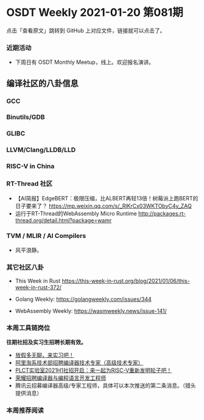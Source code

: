 # OSDT Weekly 2021-01-20 第081期

点击「查看原文」跳转到 GitHub 上对应文件，链接就可以点击了。

### 近期活动

- 下周日有 OSDT Monthly Meetup，线上。欢迎报名演讲。

## 编译社区的八卦信息

### GCC



### Binutils/GDB



### GLIBC


### LLVM/Clang/LLDB/LLD



### RISC-V in China



### RT-Thread 社区

- 【AI简报】EdgeBERT：极限压缩，比ALBERT再轻13倍！树莓派上跑BERT的日子要来了？ https://mp.weixin.qq.com/s/_RlKrCx03WKTObyC4y_ZAQ
- 运行于RT-Thread的WebAssembly Micro Runtime http://packages.rt-thread.org/detail.html?package=wamr


### TVM / MLIR / AI Compilers

- 风平浪静。

### 其它社区八卦

- This Week in Rust
  https://this-week-in-rust.org/blog/2021/01/06/this-week-in-rust-372/

- Golang Weekly:
  https://golangweekly.com/issues/344

- WebAssembly Weekly:
  https://wasmweekly.news/issue-141/

### 本周工具链岗位

**往期社招及实习生招聘长期有效。**

- [放假多无聊，来实习吧！](https://mp.weixin.qq.com/s/pWjPrHtaWnzWbPfqqcX1cQ)
- [阿里淘系技术部招聘编译器技术专家（高级技术专家）](https://mp.weixin.qq.com/s/Yr_XA_L9fCI8IvhuudwTkQ)
- [PLCT实验室2021H1社招开启：来一起为RISC-V重新发明轮子吧！](https://mp.weixin.qq.com/s/9BUJ1-LbHGm-Lhs_Lavzjw)
- [荣耀招聘编译器与编程语言开发工程师](https://mp.weixin.qq.com/s/XaLAhjLP6fhj3Vl-mUjXng)
- 腾讯云招募编译器高级/专家工程师，具体可以本次推送的第二条消息。（猎头提供消息）

### 本周推荐阅读

